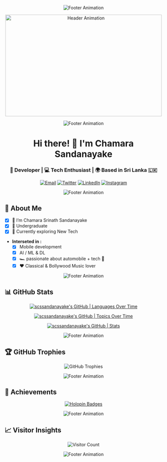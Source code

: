 <!-- Modernized GitHub README -->

<!-- Header with animation -->
<p align="center">
  <img src="https://user-images.githubusercontent.com/73097560/115834477-dbab4500-a447-11eb-908a-139a6edaec5c.gif" alt="Footer Animation">
</p>

<p align="center">
  <img src="https://user-images.githubusercontent.com/74038190/240906093-9be4d344-6782-461a-b5a6-32a07bf7b34e.gif" alt="Header Animation" width="500" height="325">
</p>

<p align="center">
  <img src="https://user-images.githubusercontent.com/73097560/115834477-dbab4500-a447-11eb-908a-139a6edaec5c.gif" alt="Footer Animation">
</p>

<h1 align="center">Hi there! 👋 I'm Chamara Sandanayake</h1>
<h3 align="center">🚀 Developer | 💻 Tech Enthusiast | 🌍 Based in Sri Lanka 🇱🇰</h3>

<p align="center">
  <a href="mailto:chamarasand70@gmail.com"><img src="https://img.shields.io/badge/Email-%23D14836.svg?&style=for-the-badge&logo=gmail&logoColor=white" alt="Email"></a>
  <a href="https://twitter.com/chamara_srinath?t=GsbgamVKvs3GbIlLoM06dQ&s=09" target="_blank"><img src="https://img.shields.io/badge/Twitter-%231DA1F2.svg?&style=for-the-badge&logo=twitter&logoColor=white" alt="Twitter"></a>
  <a href="https://www.linkedin.com/in/chamara-sandanayake-3a8227241/" target="_blank"><img src="https://img.shields.io/badge/LinkedIn-%230A66C2.svg?&style=for-the-badge&logo=linkedin&logoColor=white" alt="LinkedIn"></a>
  <a href="https://instagram.com/chamara_sandanayake" target="_blank"><img src="https://img.shields.io/badge/Instagram-%23E4405F.svg?&style=for-the-badge&logo=instagram&logoColor=white" alt="Instagram"></a>
</p>

<p align="center">
  <img src="https://user-images.githubusercontent.com/73097560/115834477-dbab4500-a447-11eb-908a-139a6edaec5c.gif" alt="Footer Animation">
</p>

## 🌟 About Me

  - [x] 🔭 I’m Chamara Srinath Sandanayake
  - [x] 📘 Undergraduate
  - [x] 🌱 Currently exploring New Tech
  
- **Interseted in :**
  - [x] Mobile development
  - [x] AI / ML & DL
  - [x] 🏎️ passionate about automobile + tech 💨
  - [x] ❤️ Classical & Bollywood Music lover

<p align="center">
  <img src="https://user-images.githubusercontent.com/73097560/115834477-dbab4500-a447-11eb-908a-139a6edaec5c.gif" alt="Footer Animation">
</p>

## 📊 GitHub Stats

<div align="center">
  <!-- <img src="https://github-readme-streak-stats.herokuapp.com/?user=scssandanayake&theme=radical&hide_border=false" alt="GitHub Streak" onerror="this.src='https://via.placeholder.com/468x150?text=Streak+Stats+Unavailable'"> -->
  <!-- <img src="https://github-readme-stats.vercel.app/api/top-langs/?username=scssandanayake&theme=radical&hide_border=false&include_all_commits=true&count_private=true&layout=compact" alt="Top Languages"> -->

  [![scssandanayake's GitHub | Languages Over Time](https://stats.quira.sh/scssandanayake/languages-over-time?theme=dark)](https://quira.sh?utm_source=widgets&utm_campaign=scssandanayake)

  [![scssandanayake's GitHub | Topics Over Time](https://stats.quira.sh/scssandanayake/topics-over-time?theme=dark)](https://quira.sh?utm_source=widgets&utm_campaign=scssandanayake)

  [![scssandanayake's GitHub | Stats](https://stats.quira.sh/scssandanayake/github?theme=dark)](https://quira.sh?utm_source=widgets&utm_campaign=scssandanayake)

  <!-- img src="https://github-readme-stats.vercel.app/api?username=scssandanayake&theme=radical&hide_border=false&include_all_commits=true&count_private=true" alt="GitHub Stats"> -->
  
</div>

<p align="center">
  <img src="https://user-images.githubusercontent.com/73097560/115834477-dbab4500-a447-11eb-908a-139a6edaec5c.gif" alt="Footer Animation">
</p>

## 🏆 GitHub Trophies

<div align="center">
  <img src="https://github-profile-trophy.vercel.app/?username=scssandanayake&theme=discord&no-frame=false&column=7" alt="GitHub Trophies">
</div>

<p align="center">
  <img src="https://user-images.githubusercontent.com/73097560/115834477-dbab4500-a447-11eb-908a-139a6edaec5c.gif" alt="Footer Animation">
</p>

## 🏅 Achievements

<div align="center">
  <a href="https://holopin.io/@scssandanayake">
    <img src="https://holopin.me/scssandanayake" alt="Holopin Badges">
  </a>
</div>

<p align="center">
  <img src="https://user-images.githubusercontent.com/73097560/115834477-dbab4500-a447-11eb-908a-139a6edaec5c.gif" alt="Footer Animation">
</p>

## 📈 Visitor Insights

<p align="center">
  <img src="https://visitcount.itsvg.in/api?id=scssandanayake&icon=0&color=11" alt="Visitor Count">
</p>

<p align="center">
  <img src="https://user-images.githubusercontent.com/73097560/115834477-dbab4500-a447-11eb-908a-139a6edaec5c.gif" alt="Footer Animation">
</p>
